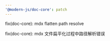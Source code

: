 ```yaml
---
'@modern-js/doc-core': patch
---
```


fix(doc-core): mdx flatten path resolve

fix(doc-core): mdx 文件扁平化过程中路径解析错误
